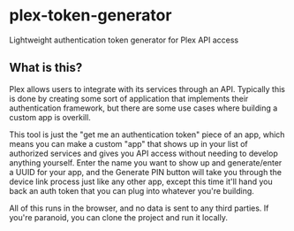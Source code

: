 # plex-token-generator
Lightweight authentication token generator for Plex API access

## What is this?

Plex allows users to integrate with its services through an API. Typically this is done by creating some
sort of application that implements their authentication framework, but there are some use cases where
building a custom app is overkill.

This tool is just the "get me an authentication token" piece of an app, which means you can make a
custom "app" that shows up in your list of authorized services and gives you API access without needing
to develop anything yourself. Enter the name you want to show up and generate/enter a UUID for your
app, and the Generate PIN button will take you through the device link process just like any other app,
except this time it'll hand you back an auth token that you can plug into whatever you're building.

All of this runs in the browser, and no data is sent to any third parties.  If you're paranoid, you can
clone the project and run it locally.